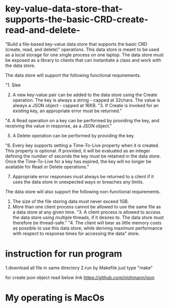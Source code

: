 # key-value-data-store-that-supports-the-basic-CRD-create-read-and-delete-


"Build a file-based key-value data store that supports the basic CRD (create, read, and delete)"
operations. This data store is meant to be used as a local storage for one single process on one laptop. The data store must be exposed as a library to clients that can instantiate a class and work
with the data store.



The data store will support the following functional requirements.


"1. Slee

2.   A new key-value pair can be added to the data store using the Create operation. The key is always a string - capped at 32chars. The value is always a JSON object - capped at 16KB.
"3.   If Create is invoked for an existing key, an appropriate error must be returned."

"4.  A Read operation on a key can be performed by providing the key, and receiving the value in response, as a JSON object."

5.   A Delete operation can be performed by providing the key.

"6.  Every key supports setting a Time-To-Live property when it is created. This property is optional. If provided, it will be evaluated as an integer defining the number of seconds the key must be retained in the data store. Once the Time-To-Live for a key has expired, the key will no longer be available for Read or Delete operations."

7.   Appropriate error responses must always be returned to a client if it uses the data store in
unexpected ways or breaches any limits.




The data store will also support the following non-functional requirements.
1.  The size of the file storing data must never exceed 1GB.
2.  More than one client process cannot be allowed to use the same file as a data store at any given time.
"3.  A client process is allowed to access the data store using multiple threads, if it desires to. The data store must therefore be thread-safe."
"4.   The client will bear as little memory costs as possible to use this data store, while deriving maximum performance with respect to response times for accessing the data"
store.


# instruction for run program
1.download all file in same directory
2.run by Makefile just type "make"

for create json object read below link
https://github.com/nlohmann/json

# My operating is MacOs


